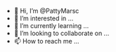 - 👋 Hi, I’m @PattyMarsc
- 👀 I’m interested in ...
- 🌱 I’m currently learning ...
- 💞️ I’m looking to collaborate on ...
- 📫 How to reach me ...

<!---
PattyMarsc/PattyMarsc is a ✨ special ✨ repository because its `README.md` (this file) appears on your GitHub profile.
You can click the Preview link to take a look at your changes.
--->
